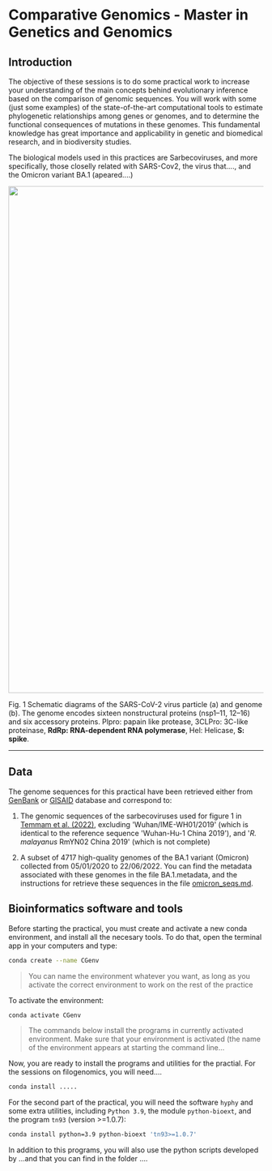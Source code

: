 # Comparative Genomics - Master in Genetics and Genomics

## Introduction

The objective of these sessions is to do some practical work to increase your understanding of the main concepts behind evolutionary inference based on the comparison of genomic sequences. You will work with some (just some examples) of the state-of-the-art computational tools to estimate phylogenetic relationships among genes or genomes, and to determine the functional consequences of mutations in these genomes. This fundamental knowledge has great importance and applicability in genetic and biomedical research, and in biodiversity studies.

The biological models used in this practices are Sarbecoviruses, and more specifically, those closelly related with SARS-Cov2, the virus that...., and the Omicron variant BA.1 (apeared....)

<p align="center">
<img src="http://www.ub.edu/molevol/CG-MGG/sars.png" width="1000" heigh="1000">
</p>

Fig. 1 Schematic diagrams of the SARS-CoV-2 virus particle (a) and genome (b). The genome encodes sixteen nonstructural proteins (nsp1–11, 12–16) and six
accessory proteins. Plpro: papain like protease, 3CLPro: 3C-like proteinase, **RdRp: RNA-dependent RNA polymerase**, Hel:
Helicase, **S: spike**.


---
  
## Data

The genome sequences for this practical have been retrieved either from [GenBank](https://www.ncbi.nlm.nih.gov/genbank/) or [GISAID](https://gisaid.org/) database and correspond to:

1. The genomic sequences of the sarbecoviruses used for figure 1 in [Temmam et al. (2022)](https://www.nature.com/articles/s41586-022-04532-4), excluding 'Wuhan/IME-WH01/2019' (which is identical to the reference sequence 'Wuhan-Hu-1 China 2019'), and '_R. malayanus_ RmYN02 China 2019' (which is not complete)

2. A subset of 4717 high-quality genomes of the BA.1
variant (Omicron) collected from 05/01/2020 to 22/06/2022. You can find the metadata associated with these genomes in the file BA.1.metadata, and the instructions for retrieve these sequences in the file [omicron_seqs.md](https://github.com/salejandro/Comparative-Genomics-MGG/blob/main/omicron_seqs.md). 

## Bioinformatics software and tools

Before starting the practical, you must create and activate a new conda environment, and install all the necesary tools. To do that, open the terminal app in your computers
and type:

```bash
conda create --name CGenv
```
  > You can name the environment whatever you want, as long as you activate the correct environment to work on the rest of the practice
 
 To activate the environment:
 
```bash
conda activate CGenv
```
  > The commands below install the programs in currently activated environment. Make sure that your environment is activated (the name of the environment appears at starting the command line...

Now, you are ready to install the programs and utilities for the practial. For the sessions on filogenomics, you will need....

```bash
conda install .....
```
For the second part of the practical, you will need the software `hyphy` and some extra utilities, including `Python 3.9`, the module `python-bioext`, and the program `tn93` (version >=1.0.7):

```bash
conda install python=3.9 python-bioext 'tn93>=1.0.7'
```
In addition to this programs, you will also use the python scripts developed by ...and that you can find in the folder ....


